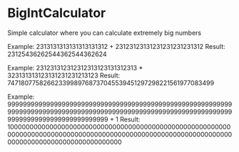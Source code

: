 # BigIntCalculator
Simple calculator where you can calculate extremely big numbers

Example: 2313131313131313131312 + 23123123131231231231231312
Result: 23125436262544362544362624

Example: 231231312312312313123131312313 * 323131313123131231231213123
Result: 74718077582662339989768737045539451297298221561977083499

Example: 9999999999999999999999999999999999999999999999999999999999999999999999999999999999999999999999999999999999999999999999999999999999999999999999 + 1
Result: 10000000000000000000000000000000000000000000000000000000000000000000000000000000000000000000000000000000000000000000000000000000000000000000000
